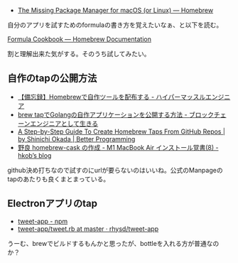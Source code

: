 - [The Missing Package Manager for macOS (or Linux) — Homebrew](https://brew.sh/)

自分のアプリを試すためのformulaの書き方を覚えたいなぁ、と以下を読む。

[Formula Cookbook — Homebrew Documentation](https://docs.brew.sh/Formula-Cookbook)

割と理解出来た気がする。そのうち試してみたい。

## 自作のtapの公開方法

- [【備忘録】Homebrewで自作ツールを配布する - ハイパーマッスルエンジニア](https://www.rasukarusan.com/entry/2019/11/03/211338)
- [brew tapでGolangの自作アプリケーションを公開する方法 - ブロックチェーンエンジニアとして生きる](https://tomokazu-kozuma.com/how-to-release-golangs-homebrew-application-with-brew-tap/)
- [A Step-by-Step Guide To Create Homebrew Taps From GitHub Repos | by Shinichi Okada | Better Programming](https://betterprogramming.pub/a-step-by-step-guide-to-create-homebrew-taps-from-github-repos-f33d3755ba74)
- [野良 homebrew-cask の作成 - M1 MacBook Air インストール覚書(8) - hkob’s blog](https://hkob.hatenablog.com/entry/2020/12/02/140000)

github決め打ちなので試すのにurlが要らないのはいいね。公式のManpageのtapのあたりも良くまとまっている。

## Electronアプリのtap

- [tweet-app - npm](https://www.npmjs.com/package/tweet-app?activeTab=readme)
- [tweet-app/tweet.rb at master · rhysd/tweet-app](https://github.com/rhysd/tweet-app/blob/master/Casks/tweet.rb)

うーむ、brewでビルドするもんかと思ったが、bottleを入れる方が普通なのか？
